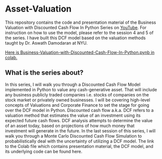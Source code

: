 # Asset-Valuation
This repository contains the code and presentation material of the Business Valuation with Discounted Cash Flow In Python Series on [YouTube](https://youtube.com/playlist?list=PLHSKzVSgP0i1ZwkyrZBQdtC_g6kYVWoe6&si=YJCLTagPy0A_n198). For instruction on how to use the model, please refer to the session 4 and 5 of the series. I have built this DCF model based on the valuation methods taught by Dr. Aswath Damodaran at NYU. 

[Here is Business-Valuation-with-Discounted-Cash-Flow-In-Python.pynb in colab.
](https://colab.research.google.com/drive/1XtCNkpbfSoiMXpypcJ3DOzXBZy4jRzn_?usp=sharing)
## What is the series about?
In this series, I will walk you through a Discounted Cash Flow Model implemented in Python to value any cash-generative asset. That will include any business publicly traded companies i.e. stocks of companies on the stock market or privately owned businesses. I will be covering high-level concepts of Valuations and Corporate Finance to set the stage for going over the DCF model in Python. Discounted cash flow a.k.a. DCF refers to a valuation method that estimates the value of an investment using its expected future cash flows. DCF analysis attempts to determine the value of an asset today, based on projections of how much money that investment will generate in the future. In the last session of this series, I will walk you through a Monte Carlo Discounted Cash Flow Simulation to probabilistically deal with the uncertainty of utilizing a DCF model.
The link to the Colab file which contains presentation material, the DCF model, and its underlying code can be found here.
